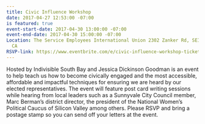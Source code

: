 ```yaml
---
title: Civic Influence Workshop
date: 2017-04-27 12:53:00 -07:00
is featured: true
event-start-date: 2017-04-30 13:00:00 -07:00
event-end-date: 2017-04-30 15:00:00 -07:00
Location: The Service Employees International Union 2302 Zanker Rd, SEIU San Jose,
  CA
RSVP-link: https://www.eventbrite.com/e/civic-influence-workshop-tickets-33418531728
---
```


Hosted by Indivisible South Bay and Jessica Dickinson Goodman is an event to help teach us how to become civically engaged and the most accessible, affordable and impactful techniques for ensuring we are heard by our elected representatives. The event will feature post card writing sessions while hearing from local leaders such as a Sunnyvale City Council member, Marc Berman’s district director, the president of the National Women’s Political Caucus of Silicon Valley among others. Please RSVP and bring a postage stamp so you can send off your letters at the event. 